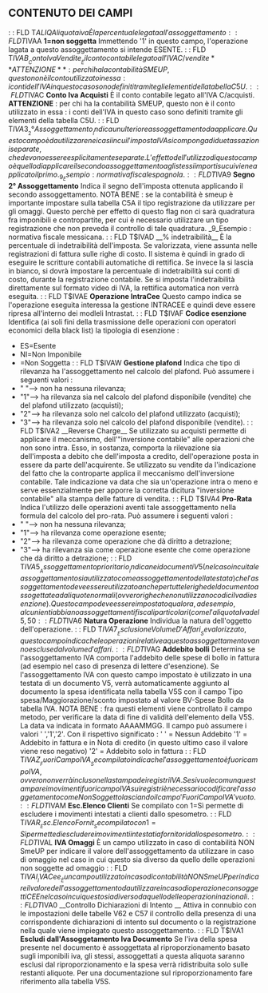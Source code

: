 ## CONTENUTO DEI CAMPI
 :  : FLD T$ALIQ Aliquota iva
È la percentuale legata all'assoggettamento
 :  : FLD T$IVAA __1=non soggetta__
Immettendo '1' in questo campo, l'operazione lagata a questo assoggettamento si intende ESENTE.
 :  : FLD T$IVAB __Conto Iva Vendite__
È il conto contabile legato all'IVA C/vendite
**ATTENZIONE** :  per chi ha la contabilità SMEUP, questo non è il conto utilizzato in essa :  i conti dell'IVA in questo caso sono definiti tramite gli elementi della tabella C5U.
 :  : FLD T$IVAC __Conto Iva Acquisti__
È il conto contabile legato all'IVA C/acquisti.
**ATTENZIONE** :  per chi ha la contabilità SMEUP, questo non è il conto utilizzato in essa :  i conti dell'IVA in questo caso sono definiti tramite gli elementi della tabella C5U.
 :  : FLD T$IVA3 __2° Assoggettamento__
Indica un ulteriore assoggettamento da applicare. Questo campo è da utilizzare nei casi in cui l'imposta IVA si componga di due tassazioni separate, che devono essere esplicitamente separate. L'effetto dell'utilizzo di questo campo è quello di applicare il secondo assoggettamento agli stessi importi su cui viene applicato il primo.
_9_Esempio :  normativa fiscale spagnola.
 :  : FLD T$IVA9 __Segno 2° Assoggettamento__
Indica il segno dell'imposta ottenuta applicando il secondo assoggettamento.
NOTA BENE :  se la contabilità è smeup è importante impostare sulla tabella C5A il tipo registrazione
da utilizzare per gli omaggi. Questo perchè per effetto di questo flag non ci sarà quadratura fra
imponibili e contropartite, per cui è necessario utilizzare un tipo registrazione che non preveda il controllo di tale quadratura.
_9_Esempio :  normativa fiscale messicana.
 :  : FLD T$IVAD __% indetraibilità__
È la percentuale di indetraibilità dell'imposta. Se valorizzata, viene assunta nelle registrazioni di fattura sulle righe di costo. Il sistema è quindi in grado di eseguire le scritture contabili automatiche di rettifica.
Se invece la si lascia in bianco, si dovrà impostare la percentuale di indetraibilità sui conti di costo, durante la registrazione contabile.
Se si imposta l'indetraibilità direttamente sul formato video di IVA, la rettifica automatica non verrà eseguita.
 :  : FLD T$IVAE __Operazione IntraCee__
Questo campo indica se l'operazione eseguita interessa la gestione INTRACEE e quindi deve essere ripresa all'interno dei modleli Intrastat.
 :  : FLD T$IVAF __Codice esenzione__
Identifica (ai soli fini della trasmissione delle operazioni con operatori economici della black list) la tipologia di esenzione : 
- ES=Esente
- NI=Non Imponibile
-   =Non Soggetta
 :  : FLD T$IVAW __Gestione plafond__
Indica che tipo di rilevanza ha l'assoggettamento nel calcolo del plafond. Può assumere i seguenti valori : 
- " "--> non ha nessuna rilevanza;
- "1"--> ha rilevanza sia nel calcolo del plafond disponibile (vendite) che del plafond utilizzato (acquisti);
- "2"--> ha rilevanza solo nel calcolo del plafond utilizzato (acquisti);
- "3"--> ha rilevanza solo nel calcolo del plafond disponibile (vendite).
 :  : FLD T$IVA2 __Reverse Charge__
Se utilizzato su acquisti permette di applicare il meccanismo, dell'"inversione contabile"  alle operazioni che non sono intra. Esso, in sostanza, comporta la rilevazione sia dell'imposta a debito che dell'imposta a credito, dell'operazione posta in essere da parte dell'acquirente.
Se utilizzato su vendite da l'indicazione del fatto che la controparte applica il meccanismo dell'inversione contabile. Tale indicazione va data che sia un'operazione intra o meno e serve essenzialmente per apporre la corretta dicitura "inversione contabile" alla stampa  delle fatture di vendita.
 :  : FLD T$IVA4 __Pro-Rata__
Indica l'utilizzo delle operazioni aventi tale assoggettamento nella formula del calcolo del pro-rata.
Può assumere i seguenti valori : 
- " "--> non ha nessuna rilevanza;
- "1"--> ha rilevanza come operazione esente;
- "2"--> ha rilevanza come operazione che dà diritto a detrazione;
- "3"--> ha rilevanza sia come operazione esente che come operazione che dà diritto a detrazione;
 :  : FLD T$IVA5 __Assoggettamento prioritario__
Indica nei documenti V5 (nel caso in cui tale assoggettamento sia utilizzato come assoggettamento della testata) che l'assoggettamento deve essere utilizzato anche per tutte le righe del documento assogettate ad aliquote normali (ovvero righe che non utilizzano codici Iva di esenzione).
Questo campo deve essere impostato qualora, ad esempio, alcuni enti abbiano assoggettamenti fiscali particolari (come l'aliquota Iva del 5,50% utilizzata in Francia), che deve essere utilizzata per tutte le righe del documento, indipendentemente dall'assoggettamento di riga.
 :  : FLD T$IVA6 __Natura Operazione__
Individua la natura dell'oggetto dell'operazione.
 :  : FLD T$IVA7 __Esclusione Volume D'Affari__
Se valorizzato, questo campo indica che le operazioni relative a questo assoggettamento vanno escluse dal volume d'affari.
 :  : FLD T$IVAG __Addebito bolli__
Determina se l'assoggettamento IVA comporta l'addebito delle spese di bollo in fattura (ad esempio nel caso di presenza di lettere d'esenzione).
Se l'assoggettamento IVA con questo campo impostato è utilizzato in una testata di un documento V5, verrà automaticamente aggiunto al documento la spesa identificata nella tabella V5S con il campo Tipo spesa/Maggiorazione/sconto impostato al valore BV-Spese Bollo da tabella IVA.
NOTA BENE :  fra questi elementi viene controllato il campo metodo, per verificare la data di fine di validità dell'elemento della V5S. La data va indicata in formato AAAAMMGG.
Il campo può assumere i valori ' ','1','2'. Con il rispettivo significato : 
' ' = Nessun Addebito
'1' = Addebito in fattura e in Nota di credito (in questo ultimo caso il valore viene reso negativo)
'2' = Addebito solo in fattura
 :  : FLD T$IVAZ __Fuori Campo IVA__
Se compilato indica che l'assoggettamento è fuori campo IVA, ovvero non verrà incluso nella stampa dei registri IVA. Se si vuole comunque stampare i movimenti fuori campo IVA sui registri è necessario codificare l'assoggetamento come Non Soggetto lasciando il campo 'Fuori Campo IVA' vuoto.
 :  : FLD T$IVAM __Esc.Elenco Clienti__
Se compilato con 1=Sì permette di escludere i movimenti intestati a clienti dallo spesometro.
 :  : FLD T$IVAR __Esc.Elenco Fornit __
Se compilato con 1=Sì permette di escludere i movimenti intestati a fornitori dallo spesometro.
 :  : FLD T$IVAL __IVA Omaggi__
È un campo utilizzato in caso di contabilità NON SmeUP per indicare il valore dell'assoggettamento da utilizzare in caso di omaggio nel caso in cui questo sia diverso da quello delle operazioni non soggette ad omaggio
 :  : FLD T$IVAI __IVA Cee__
È un campo utilizzato in caso di contabilità NON SmeUP per indicare il valore dell'assoggettamento da utilizzare in caso di operazione con soggetti CEE nel caso in cui questo sia diverso da quello delle operazioni nazionali.
 :  : FLD T$IVA0 __Controllo Dichiarazioni di Intento __
Attiva in connubio con le impostazioni delle tabelle V62 e C57 il controllo della presenza
di una corrispondente dichiarazioni di intento sul documento o la registrazione nella quale viene impiegato questo assoggettamento.
 :  : FLD T$IVA1 __Escludi dall'Assoggetamento Iva Documento__
Se l'iva della spesa presente nel documento è assoggettata al riproporzionamento basato sugli imponibili iva, gli stessi, assoggettati a questa aliquota saranno esclusi dal riproporzionamento e la spesa verrà ridistribuita solo sulle restanti aliquote.
Per una documentazione sul riproporzionamento fare riferimento alla tabella V5S.
